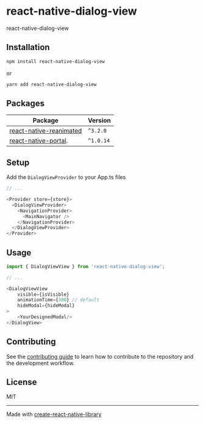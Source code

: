 # react-native-dialog-view

react-native-dialog-view

## Installation

```sh
npm install react-native-dialog-view
```

or

```sh
yarn add react-native-dialog-view
```

## Packages

| Package                                                                                | Version   |
| -------------------------------------------------------------------------------------- | --------- |
| [react-native-reanimated](https://github.com/software-mansion/react-native-reanimated) | `^3.2.0`  |
| [react-native-portal](https://github.com/gorhom/react-native-portal).                  | `^1.0.14` |

## Setup

Add the `DialogViewProvider` to your App.ts files

```js
// ...

<Provider store={store}>
  <DialogViewProvider>
    <NavigationProvider>
      <MainNavigator />
    </NavigationProvider>
  </DialogViewProvider>
</Provider>
```

## Usage

```js
import { DialogViewView } from 'react-native-dialog-view';

// ...

<DialogViewView
    visible={isVisible}
    animationTime={300} // default
    hideModal={hideModal}
>
    <YourDesignedModal/>
</DialogView>
```

## Contributing

See the [contributing guide](CONTRIBUTING.md) to learn how to contribute to the repository and the development workflow.

## License

MIT

---

Made with [create-react-native-library](https://github.com/callstack/react-native-builder-bob)
